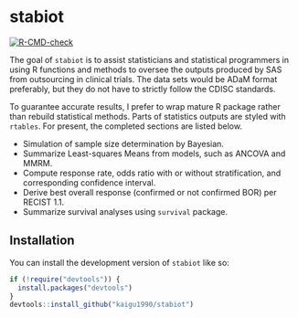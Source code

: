 
<!-- README.md is generated from README.Rmd. Please edit that file -->

# stabiot

<!-- badges: start -->

[![R-CMD-check](https://github.com/kaigu1990/stabiot/actions/workflows/R-CMD-check.yaml/badge.svg)](https://github.com/kaigu1990/stabiot/actions/workflows/R-CMD-check.yaml)
<!-- badges: end -->

The goal of `stabiot` is to assist statisticians and statistical
programmers in using R functions and methods to oversee the outputs
produced by SAS from outsourcing in clinical trials. The data sets would
be ADaM format preferably, but they do not have to strictly follow the
CDISC standards.

To guarantee accurate results, I prefer to wrap mature R package rather
than rebuild statistical methods. Parts of statistics outputs are styled
with `rtables`. For present, the completed sections are listed below.

- Simulation of sample size determination by Bayesian.
- Summarize Least-squares Means from models, such as ANCOVA and MMRM.
- Compute response rate, odds ratio with or without stratification, and
  corresponding confidence interval.
- Derive best overall response (confirmed or not confirmed BOR) per
  RECIST 1.1.
- Summarize survival analyses using `survival` package.

## Installation

You can install the development version of `stabiot` like so:

``` r
if (!require("devtools")) {
  install.packages("devtools")
}
devtools::install_github("kaigu1990/stabiot")
```

